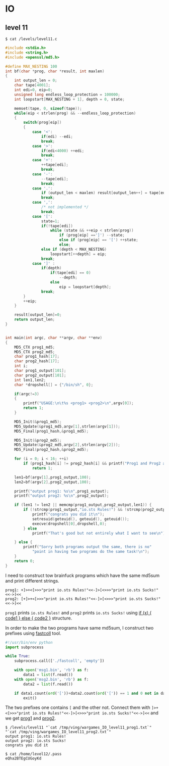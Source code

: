 # IO

## level 11

```
$ cat /levels/level11.c
```

```cpp
#include <stdio.h>
#include <string.h>
#include <openssl/md5.h>

#define MAX_NESTING 100
int bf(char *prog, char *result, int maxlen)
{
    int output_len = 0;
    char tape[4001];
    int edi=0, eip=0;
    unsigned long endless_loop_protection = 100000;
    int loopstart[MAX_NESTING + 1], depth = 0, state;

    memset(tape, 0, sizeof(tape));
    while(eip < strlen(prog) && --endless_loop_protection)
    {
        switch(prog[eip])
        {
            case '<':
                if(edi) --edi;
                break;
            case '>':
                if(edi<4000) ++edi;
                break;
            case '+':
                ++tape[edi];
                break;
            case '-':
                --tape[edi];
                break;
            case '.':
                if (output_len < maxlen) result[output_len++] = tape[edi];
                break;
            case ',':
                /* not implemented */
                break;
            case '[':
                state=1;
                if(!tape[edi])
                    while (state && ++eip < strlen(prog))
                        if (prog[eip] ==']') --state;
                        else if (prog[eip] == '[') ++state;
                        else;
                else if (depth < MAX_NESTING)
                    loopstart[++depth] = eip;
                break;
            case ']' :
                if(depth)
                    if(tape[edi] == 0)
                        --depth;
                    else
                        eip = loopstart[depth];
                break;
        }
        ++eip;
    }

    result[output_len]=0;
    return output_len;
}


int main(int argc, char **argv, char **env)
{
    MD5_CTX prog1_md5;
    MD5_CTX prog2_md5;
    char prog1_hash[17];
    char prog2_hash[17];
    int i;
    char prog1_output[101];
    char prog2_output[101];
    int len1,len2;
    char *dropshell[] = {"/bin/sh", 0};

    if(argc!=3)
    {
        printf("USAGE:\n\t%s <prog1> <prog2>\n",argv[0]);
        return 1;
    }

    MD5_Init(&prog1_md5);
    MD5_Update(&prog1_md5,argv[1],strlen(argv[1]));
    MD5_Final(prog1_hash,&prog1_md5);

    MD5_Init(&prog2_md5);
    MD5_Update(&prog2_md5,argv[2],strlen(argv[2]));
    MD5_Final(prog2_hash,&prog2_md5);

    for (i = 0; i < 16; ++i)
        if (prog1_hash[i] != prog2_hash[i] && printf("Prog1 and Prog2 are too different\n"))
            return 1;

    len1=bf(argv[1],prog1_output,100);
    len2=bf(argv[2],prog2_output,100);

    printf("output prog1: %s\n",prog1_output);
    printf("output prog2: %s\n",prog2_output);

    if (len1 != len2 || memcmp(prog1_output,prog2_output,len1)) {
        if (!strcmp(prog1_output,"io.sts Rules!") && !strcmp(prog2_output,"io.sts Sucks!")){
            printf("congrats you did it\n");
            setresuid(geteuid(), geteuid(), geteuid());
            execve(dropshell[0],dropshell,0);
        } else
            printf("That's good but not entirely what I want to see\n");

    } else {
        printf("Sorry both programs output the same, there is no"
            "point in having two programs do the same task!\n");
    }
    return 0;
}
```

I need to construct tow brainfuck programs which have the same md5sum and print different strings.

```
prog1: +]>+<[>>>"print io.sts Rules!"<<-]>[<>>>"print io.sts Sucks!"<<->]<<
prog2: [+]>+<[>>>"print io.sts Rules!"<<-]>[<>>>"print io.sts Sucks!"<<->]<<
```

```prog1``` prints ```io.sts Rules!``` and ```prog2``` prints ```io.sts Sucks!``` using [if (x) { code1 } else { code2 }](https://esolangs.org/wiki/Brainfuck_algorithms#if_.28x.29_.7B_code1_.7D_else_.7B_code2_.7D) structure.

In order to make the two programs have same md5sum, I construct two prefixes using [fastcoll](http://www.win.tue.nl/hashclash/) tool.

```python
#!/usr/bin/env python
import subprocess

while True:
    subprocess.call(['./fastcoll', 'empty'])

    with open('msg1.bin', 'rb') as f:
        data1 = list(f.read())
    with open('msg2.bin', 'rb') as f:
        data2 = list(f.read())

    if data1.count(ord('['))+data2.count(ord('[')) == 1 and 0 not in data1 and 0 not in data2:
        exit()
```

The two prefixes one contains ```[``` and the other not.
Connect them with ```]>+<[>>>"print io.sts Rules!"<<-]>[<>>>"print io.sts Sucks!"<<->]<<``` and we get [prog1](/res/wargames_IO_level11_prog1.txt) and [prog2](/res/wargames_IO_level11_prog2.txt).

```
$ /levels/level11 "`cat /tmp/ving/wargames_IO_level11_prog1.txt`" "`cat /tmp/ving/wargames_IO_level11_prog2.txt`"
output prog1: io.sts Rules!
output prog2: io.sts Sucks!
congrats you did it
```

```
$ cat /home/level12/.pass
eQha2BTEgCUGoyKd
```
